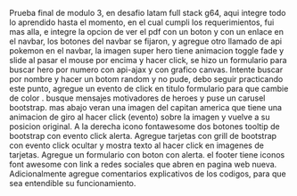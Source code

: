 Prueba final de modulo 3, en desafio latam full stack g64, aqui integre todo lo aprendido hasta el momento, en el cual cumpli los requerimientos, fui mas alla, 
e integre la opcion de ver el pdf con un boton y con un enlace en el navbar, los botones del navbar se fijaron, y agregue otro llamado de api pokemon en el navbar, 
la imagen super hero tiene animacion toggle fade y slide al pasar el mouse por encima y hacer click, se hizo un formulario para buscar hero por numero con api-ajax y 
con grafico canvas. Intente buscar por nombre y hacer un botom random y no pude, debo seguir practicando este punto, agregue un evento de click en titulo formulario 
para que cambie de color . busque mensajes motivadores de heroes y puse un carusel bootstrap. mas abajo veran una imagen del capitan america que tiene una animacion 
de giro al hacer click (evento) sobre la imagen y vuelve a su posicion original. A la derecha icono fontawesome dos botones tooltip de bootstrap con evento click alerta. 
Agregue tarjetas con grill de bootstrap con evento click ocultar y mostra texto al hacer click en imagenes de tarjetas. Agregue un formulario con boton con alerta. 
el footer tiene iconos font awesome con link a redes sociales que abren en pagina web nueva. Adicionalmente agregue comentarios explicativos de los codigos, para 
que sea entendible su funcionamiento.
